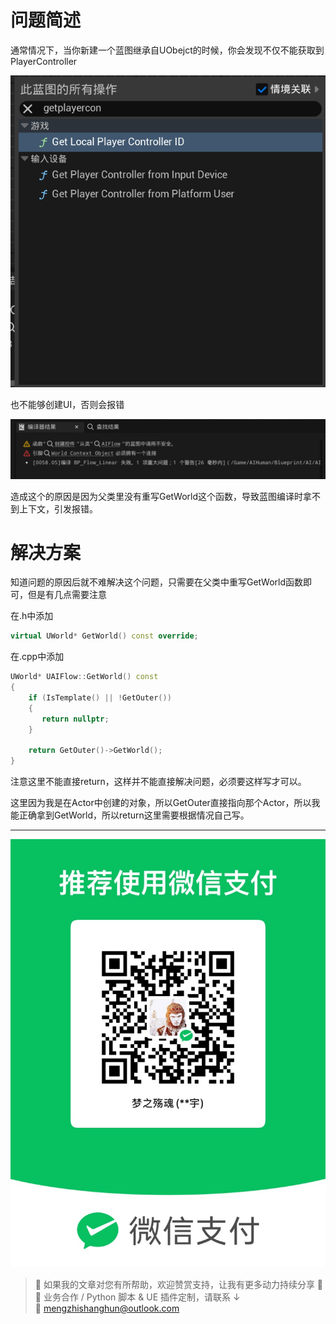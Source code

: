 # 问题简述

通常情况下，当你新建一个蓝图继承自UObejct的时候，你会发现不仅不能获取到PlayerController

![](https://raw.githubusercontent.com/mengzhishanghun/mengzhishanghun/main/Blog/Assets/%E5%9B%BE%E7%89%87/Pasted%20image%2020250615205900.png)

也不能够创建UI，否则会报错

![](https://raw.githubusercontent.com/mengzhishanghun/mengzhishanghun/main/Blog/Assets/%E5%9B%BE%E7%89%87/Pasted%20image%2020250615205934.png)

造成这个的原因是因为父类里没有重写GetWorld这个函数，导致蓝图编译时拿不到上下文，引发报错。

# 解决方案

知道问题的原因后就不难解决这个问题，只需要在父类中重写GetWorld函数即可，但是有几点需要注意

在.h中添加
```C++
virtual UWorld* GetWorld() const override;
```

在.cpp中添加

```C++
UWorld* UAIFlow::GetWorld() const  
{  
    if (IsTemplate() || !GetOuter())  
    {  
       return nullptr;  
    }  
  
    return GetOuter()->GetWorld();  
}
```

注意这里不能直接return，这样并不能直接解决问题，必须要这样写才可以。

这里因为我是在Actor中创建的对象，所以GetOuter直接指向那个Actor，所以我能正确拿到GetWorld，所以return这里需要根据情况自己写。

---

![微信支付](https://raw.githubusercontent.com/mengzhishanghun/mengzhishanghun/main/PayCodes/WeChatPay.jpg)

> 📢 如果我的文章对您有所帮助，欢迎赞赏支持，让我有更多动力持续分享 🙏  
> 💼 业务合作 / Python 脚本 & UE 插件定制，请联系 ↓  
> 📧 [mengzhishanghun@outlook.com](mengzhishanghun@outlook.com)